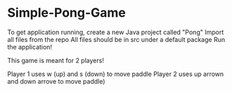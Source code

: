 # Simple-Pong-Game

To get application running, create a new Java project called "Pong"
Import all files from the repo
All files should be in src under a default package
Run the application!

This game is meant for 2 players!


Player 1 uses w (up) and s (down) to move paddle
Player 2 uses up arrown and down arrove to move paddle)
